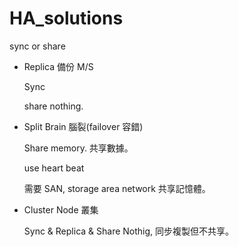 # HA_solutions
sync or share



* Replica 備份 M/S

    Sync

    share nothing.

* Split Brain 腦裂(failover 容錯)

    Share memory. 共享數據。

    use heart beat

    需要 SAN, storage area network 共享記憶體。

* Cluster Node 叢集

    Sync & Replica & Share Nothig, 同步複製但不共享。



